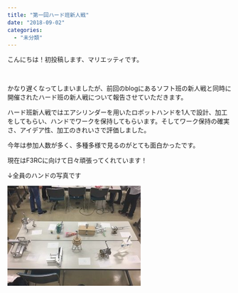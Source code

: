 ```yaml
---
title: "第一回ハード班新人戦"
date: "2018-09-02"
categories: 
  - "未分類"
---
```


こんにちは！初投稿します、マリエッティです。

 

かなり遅くなってしまいましたが、前回のblogにあるソフト班の新人戦と同時に開催されたハード班の新人戦について報告させていただきます。

ハード班新人戦ではエアシリンダーを用いたロボットハンドを1人で設計、加工をしてもらい、ハンドでワークを保持してもらいます。そしてワーク保持の確実さ、アイデア性、加工のきれいさで評価しました。

今年は参加人数が多く、多種多様で見るのがとても面白かったです。

現在はF3RCに向けて日々頑張ってくれています！

↓全員のハンドの写真です

[![](images/IMG_5157-e1535882731581-300x225.jpg)](http://www.fortefibre.net/blog/wp-content/uploads/2018/09/IMG_5157-e1535882731581.jpg)
